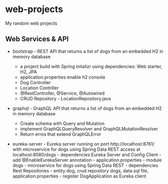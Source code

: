 # web-projects
My random web projects

## Web Services & API
- bootstrap - REST API that returns a list of dogs from an embedded H2 in memory database
     - a project build with Spring initalizr using dependencies: Web starter, H2, JPA
     - application.properties enable h2 console
     - Dog Controller
     - Location Contriller
     - @RestController, @Service, @Autowired
     - CRUD Repository - LocationRepository.java

- graphql - GraphQL API that returns a list of dogs from an embedded H2 in memory database
     - Create schema with Query and Mutation
     - implement GraphQLQueryResolver and GraphQLMutationResolver
     - Return erros that extend GraphQLError
- eureka-server - Eureka server running on port http://localhost:8761/ with microservice for dogs using Spring Data REST access at localhost:8080/dogs
      - dependencies Eureka Server and Config Client
      - add @EnableEurekaServer annotation
      - application.properties
      - module dogs - microservice for dogs using Spring Data REST
      - dependencies Rest Repositories
      - entity dog, crud repository dogs, data.sql file, application.properties
      - register DogApplication as Eureka client



